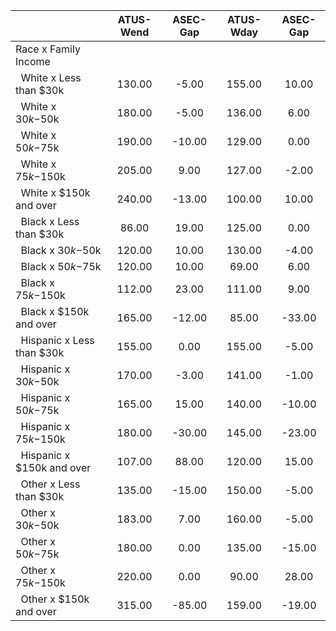 
|                      |    ATUS-Wend |     ASEC-Gap |    ATUS-Wday |     ASEC-Gap |
| -------------------- | :----------: | :----------: | :----------: | :----------: |
| Race x Family Income |              |              |              |              |
| &nbsp;&nbsp;White x Less than $30k |       130.00 |        -5.00 |       155.00 |        10.00 |
| &nbsp;&nbsp;White x $30k-$50k |       180.00 |        -5.00 |       136.00 |         6.00 |
| &nbsp;&nbsp;White x $50k-$75k |       190.00 |       -10.00 |       129.00 |         0.00 |
| &nbsp;&nbsp;White x $75k-$150k |       205.00 |         9.00 |       127.00 |        -2.00 |
| &nbsp;&nbsp;White x $150k and over |       240.00 |       -13.00 |       100.00 |        10.00 |
| &nbsp;&nbsp;Black x Less than $30k |        86.00 |        19.00 |       125.00 |         0.00 |
| &nbsp;&nbsp;Black x $30k-$50k |       120.00 |        10.00 |       130.00 |        -4.00 |
| &nbsp;&nbsp;Black x $50k-$75k |       120.00 |        10.00 |        69.00 |         6.00 |
| &nbsp;&nbsp;Black x $75k-$150k |       112.00 |        23.00 |       111.00 |         9.00 |
| &nbsp;&nbsp;Black x $150k and over |       165.00 |       -12.00 |        85.00 |       -33.00 |
| &nbsp;&nbsp;Hispanic x Less than $30k |       155.00 |         0.00 |       155.00 |        -5.00 |
| &nbsp;&nbsp;Hispanic x $30k-$50k |       170.00 |        -3.00 |       141.00 |        -1.00 |
| &nbsp;&nbsp;Hispanic x $50k-$75k |       165.00 |        15.00 |       140.00 |       -10.00 |
| &nbsp;&nbsp;Hispanic x $75k-$150k |       180.00 |       -30.00 |       145.00 |       -23.00 |
| &nbsp;&nbsp;Hispanic x $150k and over |       107.00 |        88.00 |       120.00 |        15.00 |
| &nbsp;&nbsp;Other x Less than $30k |       135.00 |       -15.00 |       150.00 |        -5.00 |
| &nbsp;&nbsp;Other x $30k-$50k |       183.00 |         7.00 |       160.00 |        -5.00 |
| &nbsp;&nbsp;Other x $50k-$75k |       180.00 |         0.00 |       135.00 |       -15.00 |
| &nbsp;&nbsp;Other x $75k-$150k |       220.00 |         0.00 |        90.00 |        28.00 |
| &nbsp;&nbsp;Other x $150k and over |       315.00 |       -85.00 |       159.00 |       -19.00 |

